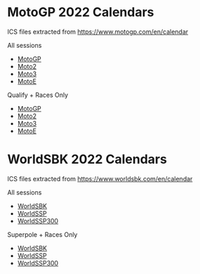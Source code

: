 # MotoGP 2022 Calendars

ICS files extracted from <a href="https://www.motogp.com/en/calendar">https://www.motogp.com/en/calendar</a>

All sessions
- <a href="motogp/MotoGP_2022_calendar.ics">MotoGP</a>
- <a href="motogp/Moto2_2022_calendar.ics">Moto2</a>
- <a href="motogp/Moto3_2022_calendar.ics">Moto3</a>
- <a href="motogp/MotoE_2022_calendar.ics">MotoE</a>

Qualify + Races Only
- <a href="motogp/MotoGP_filtered_2022_calendar.ics">MotoGP</a>
- <a href="motogp/Moto2_filtered_2022_calendar.ics">Moto2</a>
- <a href="motogp/Moto3_filtered_2022_calendar.ics">Moto3</a>
- <a href="motogp/MotoE_filtered_2022_calendar.ics">MotoE</a>


# WorldSBK 2022 Calendars

ICS files extracted from <a href="https://www.worldsbk.com/en/calendar">https://www.worldsbk.com/en/calendar</a>

All sessions
- <a href="wsbk/WorldSBK_2022_calendar.ics">WorldSBK</a>
- <a href="wsbk/WorldSSP_2022_calendar.ics">WorldSSP</a>
- <a href="wsbk/WorldSSP300_2022_calendar.ics">WorldSSP300</a>

Superpole + Races Only
- <a href="wsbk/WorldSBK_filtered_2022_calendar.ics">WorldSBK</a>
- <a href="wsbk/WorldSSP_filtered_2022_calendar.ics">WorldSSP</a>
- <a href="wsbk/WorldSSP300_filtered_2022_calendar.ics">WorldSSP300</a>
